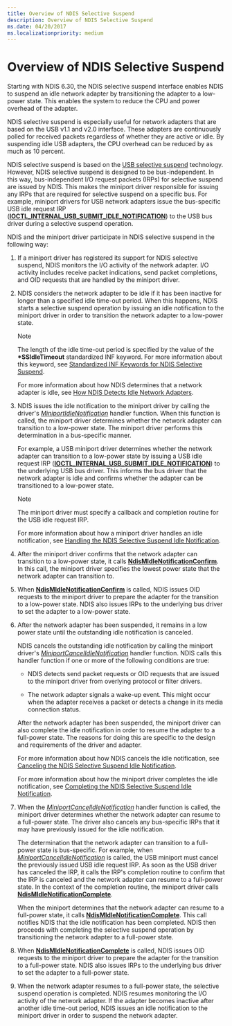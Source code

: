 ```yaml
---
title: Overview of NDIS Selective Suspend
description: Overview of NDIS Selective Suspend
ms.date: 04/20/2017
ms.localizationpriority: medium
---
```


# Overview of NDIS Selective Suspend


Starting with NDIS 6.30, the NDIS selective suspend interface enables NDIS to suspend an idle network adapter by transitioning the adapter to a low-power state. This enables the system to reduce the CPU and power overhead of the adapter.

NDIS selective suspend is especially useful for network adapters that are based on the USB v1.1 and v2.0 interface. These adapters are continuously polled for received packets regardless of whether they are active or idle. By suspending idle USB adapters, the CPU overhead can be reduced by as much as 10 percent.

NDIS selective suspend is based on the [USB selective suspend](../usbcon/usb-selective-suspend.md) technology. However, NDIS selective suspend is designed to be bus-independent. In this way, bus-independent I/O request packets (IRPs) for selective suspend are issued by NDIS. This makes the miniport driver responsible for issuing any IRPs that are required for selective suspend on a specific bus. For example, miniport drivers for USB network adapters issue the bus-specific USB idle request IRP ([**IOCTL\_INTERNAL\_USB\_SUBMIT\_IDLE\_NOTIFICATION**](/windows-hardware/drivers/ddi/usbioctl/ni-usbioctl-ioctl_internal_usb_submit_idle_notification)) to the USB bus driver during a selective suspend operation.

NDIS and the miniport driver participate in NDIS selective suspend in the following way:

1.  If a miniport driver has registered its support for NDIS selective suspend, NDIS monitors the I/O activity of the network adapter. I/O activity includes receive packet indications, send packet completions, and OID requests that are handled by the miniport driver.

2.  NDIS considers the network adapter to be idle if it has been inactive for longer than a specified idle time-out period. When this happens, NDIS starts a selective suspend operation by issuing an idle notification to the miniport driver in order to transition the network adapter to a low-power state.

    > [!NOTE]
    > The length of the idle time-out period is specified by the value of the **\*SSIdleTimeout** standardized INF keyword. For more information about this keyword, see [Standardized INF Keywords for NDIS Selective Suspend](standardized-inf-keywords-for-ndis-selective-suspend.md).     

    For more information about how NDIS determines that a network adapter is idle, see [How NDIS Detects Idle Network Adapters](how-ndis-detects-idle-network-adapters.md).

3.  NDIS issues the idle notification to the miniport driver by calling the driver's [*MiniportIdleNotification*](/windows-hardware/drivers/ddi/ndis/nc-ndis-miniport_idle_notification) handler function. When this function is called, the miniport driver determines whether the network adapter can transition to a low-power state. The miniport driver performs this determination in a bus-specific manner.

    For example, a USB miniport driver determines whether the network adapter can transition to a low-power state by issuing a USB idle request IRP ([**IOCTL\_INTERNAL\_USB\_SUBMIT\_IDLE\_NOTIFICATION**](/windows-hardware/drivers/ddi/usbioctl/ni-usbioctl-ioctl_internal_usb_submit_idle_notification)) to the underlying USB bus driver. This informs the bus driver that the network adapter is idle and confirms whether the adapter can be transitioned to a low-power state.
    
    > [!NOTE]
    > The miniport driver must specify a callback and completion routine for the USB idle request IRP.
    
    For more information about how a miniport driver handles an idle notification, see [Handling the NDIS Selective Suspend Idle Notification](handling-the-ndis-selective-suspend-idle-notification.md).

4.  After the miniport driver confirms that the network adapter can transition to a low-power state, it calls [**NdisMIdleNotificationConfirm**](/windows-hardware/drivers/ddi/ndis/nf-ndis-ndismidlenotificationconfirm). In this call, the miniport driver specifies the lowest power state that the network adapter can transition to.

5.  When [**NdisMIdleNotificationConfirm**](/windows-hardware/drivers/ddi/ndis/nf-ndis-ndismidlenotificationconfirm) is called, NDIS issues OID requests to the miniport driver to prepare the adapter for the transition to a low-power state. NDIS also issues IRPs to the underlying bus driver to set the adapter to a low-power state.

6.  After the network adapter has been suspended, it remains in a low power state until the outstanding idle notification is canceled.

    NDIS cancels the outstanding idle notification by calling the miniport driver's [*MiniportCancelIdleNotification*](/windows-hardware/drivers/ddi/ndis/nc-ndis-miniport_cancel_idle_notification) handler function. NDIS calls this handler function if one or more of the following conditions are true:

    -   NDIS detects send packet requests or OID requests that are issued to the miniport driver from overlying protocol or filter drivers.

    -   The network adapter signals a wake-up event. This might occur when the adapter receives a packet or detects a change in its media connection status.

    After the network adapter has been suspended, the miniport driver can also complete the idle notification in order to resume the adapter to a full-power state. The reasons for doing this are specific to the design and requirements of the driver and adapter.

    For more information about how NDIS cancels the idle notification, see [Canceling the NDIS Selective Suspend Idle Notification](canceling-the-ndis-selective-suspend-idle-notification.md).

    For more information about how the miniport driver completes the idle notification, see [Completing the NDIS Selective Suspend Idle Notification](completing-the-ndis-selective-suspend-idle-notification.md).

7.  When the [*MiniportCancelIdleNotification*](/windows-hardware/drivers/ddi/ndis/nc-ndis-miniport_cancel_idle_notification) handler function is called, the miniport driver determines whether the network adapter can resume to a full-power state. The driver also cancels any bus-specific IRPs that it may have previously issued for the idle notification.

    The determination that the network adapter can transition to a full-power state is bus-specific. For example, when [*MiniportCancelIdleNotification*](/windows-hardware/drivers/ddi/ndis/nc-ndis-miniport_cancel_idle_notification) is called, the USB miniport must cancel the previously issued USB idle request IRP. As soon as the USB driver has canceled the IRP, it calls the IRP's completion routine to confirm that the IRP is canceled and the network adapter can resume to a full-power state. In the context of the completion routine, the miniport driver calls [**NdisMIdleNotificationComplete**](/windows-hardware/drivers/ddi/ndis/nf-ndis-ndismidlenotificationcomplete).

    When the miniport determines that the network adapter can resume to a full-power state, it calls [**NdisMIdleNotificationComplete**](/windows-hardware/drivers/ddi/ndis/nf-ndis-ndismidlenotificationcomplete). This call notifies NDIS that the idle notification has been completed. NDIS then proceeds with completing the selective suspend operation by transitioning the network adapter to a full-power state.

8.  When [**NdisMIdleNotificationComplete**](/windows-hardware/drivers/ddi/ndis/nf-ndis-ndismidlenotificationcomplete) is called, NDIS issues OID requests to the miniport driver to prepare the adapter for the transition to a full-power state. NDIS also issues IRPs to the underlying bus driver to set the adapter to a full-power state.

9.  When the network adapter resumes to a full-power state, the selective suspend operation is completed. NDIS resumes monitoring the I/O activity of the network adapter. If the adapter becomes inactive after another idle time-out period, NDIS issues an idle notification to the miniport driver in order to suspend the network adapter.

